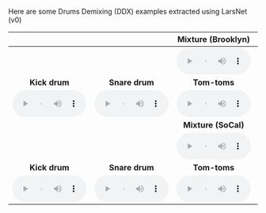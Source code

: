 Here are some Drums Demixing (DDX) examples extracted using LarsNet (v0)

|           |            |  __Mixture (Brooklyn)__ |        |        |     
| :-------: | :--------: | :-----------------: | :----: | :----: |
|           |            |  <audio controls preload="auto" style="width: 150px"><source src="audio/mix/1_funk-groove1_138_beat_4-4_brooklyn.wav" type="audio/mpeg">Your browser does not support the audio element.</audio> |        |         | 
| __Kick drum__ | __Snare drum__ | __Tom-toms__ | __Hi-hat__ | __Cymbals__ |
| <audio controls preload="auto" style="width: 150px"><source src="audio/kick/1_funk-groove1_138_beat_4-4_brooklyn.wav" type="audio/mpeg">Your browser does not support the audio element.</audio> | <audio controls preload="auto" style="width: 150px"><source src="audio/snare/1_funk-groove1_138_beat_4-4_brooklyn.wav" type="audio/mpeg">Your browser does not support the audio element.</audio> | <audio controls preload="auto" style="width: 150px"><source src="audio/toms/1_funk-groove1_138_beat_4-4_brooklyn.wav" type="audio/mpeg">Your browser does not support the audio element.</audio> | <audio controls preload="auto" style="width: 150px"><source src="audio/hihat/1_funk-groove1_138_beat_4-4_brooklyn.wav" type="audio/mpeg">Your browser does not support the audio element.</audio> | <audio controls preload="auto" style="width: 150px"><source src="audio/cymbals/1_funk-groove1_138_beat_4-4_brooklyn.wav" type="audio/mpeg">Your browser does not support the audio element.</audio>|
|           |            |  __Mixture (SoCal)__ |        |        |     
|           |            |  <audio controls preload="auto" style="width: 150px"><source src="audio/mix/1_funk-groove1_138_beat_4-4_socal.wav" type="audio/mpeg">Your browser does not support the audio element.</audio> |        |         | 
| __Kick drum__ | __Snare drum__ | __Tom-toms__ | __Hi-hat__ | __Cymbals__ |
| <audio controls preload="auto" style="width: 150px"><source src="audio/kick/1_funk-groove1_138_beat_4-4_socal.wav" type="audio/mpeg">Your browser does not support the audio element.</audio> | <audio controls preload="auto" style="width: 150px"><source src="audio/snare/1_funk-groove1_138_beat_4-4_socal.wav" type="audio/mpeg">Your browser does not support the audio element.</audio> | <audio controls preload="auto" style="width: 150px"><source src="audio/toms/1_funk-groove1_138_beat_4-4_socal.wav" type="audio/mpeg">Your browser does not support the audio element.</audio> | <audio controls preload="auto" style="width: 150px"><source src="audio/hihat/1_funk-groove1_138_beat_4-4_socal.wav" type="audio/mpeg">Your browser does not support the audio element.</audio> | <audio controls preload="auto" style="width: 150px"><source src="audio/cymbals/1_funk-groove1_138_beat_4-4_socal.wav" type="audio/mpeg">Your browser does not support the audio element.</audio>|
